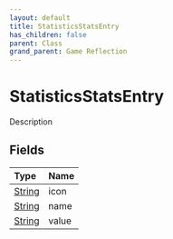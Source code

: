 ```yaml
---
layout: default
title: StatisticsStatsEntry
has_children: false
parent: Class
grand_parent: Game Reflection
---
```

# StatisticsStatsEntry
Description 

## Fields

| Type | Name |
|:----------|:--------------|
| [String](/riftbreaker-wiki/docs/game-reflection/components/string/) | icon |
| [String](/riftbreaker-wiki/docs/game-reflection/components/string/) | name |
| [String](/riftbreaker-wiki/docs/game-reflection/components/string/) | value |

